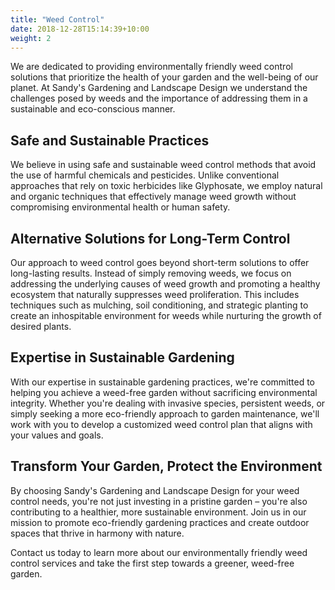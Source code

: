 ```yaml
---
title: "Weed Control"
date: 2018-12-28T15:14:39+10:00
weight: 2
---
```


We are dedicated to providing environmentally friendly weed control solutions that prioritize the health of your garden and the well-being of our planet. At Sandy's Gardening and Landscape Design we understand the challenges posed by weeds and the importance of addressing them in a sustainable and eco-conscious manner.

## Safe and Sustainable Practices

We believe in using safe and sustainable weed control methods that avoid the use of harmful chemicals and pesticides. Unlike conventional approaches that rely on toxic herbicides like Glyphosate, we employ natural and organic techniques that effectively manage weed growth without compromising environmental health or human safety.

## Alternative Solutions for Long-Term Control

Our approach to weed control goes beyond short-term solutions to offer long-lasting results. Instead of simply removing weeds, we focus on addressing the underlying causes of weed growth and promoting a healthy ecosystem that naturally suppresses weed proliferation. This includes techniques such as mulching, soil conditioning, and strategic planting to create an inhospitable environment for weeds while nurturing the growth of desired plants.

## Expertise in Sustainable Gardening

With our expertise in sustainable gardening practices, we're committed to helping you achieve a weed-free garden without sacrificing environmental integrity. Whether you're dealing with invasive species, persistent weeds, or simply seeking a more eco-friendly approach to garden maintenance, we'll work with you to develop a customized weed control plan that aligns with your values and goals.

## Transform Your Garden, Protect the Environment

By choosing Sandy's Gardening and Landscape Design for your weed control needs, you're not just investing in a pristine garden – you're also contributing to a healthier, more sustainable environment. Join us in our mission to promote eco-friendly gardening practices and create outdoor spaces that thrive in harmony with nature.

Contact us today to learn more about our environmentally friendly weed control services and take the first step towards a greener, weed-free garden.